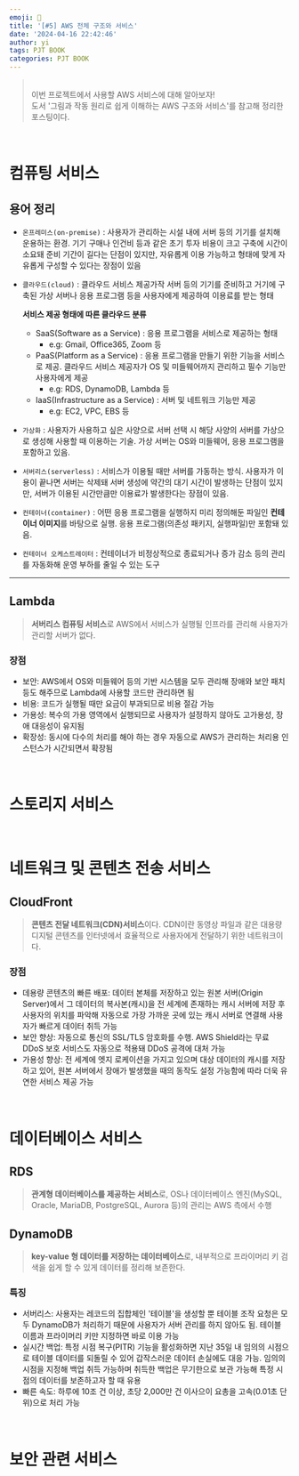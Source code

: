 ```yaml
---
emoji: 💬
title: '[#5] AWS 전체 구조와 서비스'
date: '2024-04-16 22:42:46'
author: yi
tags: PJT BOOK
categories: PJT BOOK
---
```


> <br>
> 이번 프로젝트에서 사용할 AWS 서비스에 대해 알아보자! <br/>
> 도서 '그림과 작동 원리로 쉽게 이해하는 AWS 구조와 서비스'를 참고해 정리한 포스팅이다.
>
> <br>

<br>

# 컴퓨팅 서비스

## 용어 정리

- `온프레미스(on-premise)` : 사용자가 관리하는 시설 내에 서버 등의 기기를 설치해 운용하는 환경. 기기 구매나 인건비 등과 같은 초기 투자 비용이 크고 구축에 시간이 소요돼 준비 기간이 길다는 단점이 있지만, 자유롭게 이용 가능하고 형태에 맞게 자유롭게 구성할 수 있다는 장점이 있음
- `클라우드(cloud)` : 클라우드 서비스 제공가작 서버 등의 기기를 준비하고 거기에 구축된 가상 서버나 응용 프로그램 등을 사용자에게 제공하여 이용료를 받는 형태

  **서비스 제공 형태에 따른 클라우드 분류**

  - SaaS(Software as a Service) : 응용 프로그램을 서비스로 제공하는 형태
    - e.g: Gmail, Office365, Zoom 등
  - PaaS(Platform as a Service) : 응용 프로그램을 만들기 위한 기능을 서비스로 제공. 클라우드 서비스 제공자가 OS 및 미들웨어까지 관리하고 필수 기능만 사용자에게 제공
    - e.g: RDS, DynamoDB, Lambda 등
  - IaaS(Infrastructure as a Service) : 서버 및 네트워크 기능만 제공
    - e.g: EC2, VPC, EBS 등

- `가상화` : 사용자가 사용하고 싶은 사양으로 서버 선택 시 해당 사양의 서버를 가상으로 생성해 사용할 때 이용하는 기술. 가상 서버는 OS와 미들웨어, 응용 프로그램을 포함하고 있음.
- `서버리스(serverless)` : 서비스가 이용될 때만 서버를 가동하는 방식. 사용자가 이용이 끝나면 서버는 삭제돼 서버 생성에 약간의 대기 시간이 발생하는 단점이 있지만, 서버가 이용된 시간만큼만 이용료가 발생한다는 장점이 있음.
- `컨테이너(container)` : 어떤 응용 프로그램을 실행하지 미리 정의해둔 파일인 **컨테이너 이미지**를 바탕으로 실행. 응용 프로그램(의존성 패키지, 실행파일)만 포함돼 있음.
- `컨테이너 오케스트레이터` : 컨테이너가 비정상적으로 종료되거나 증가 감소 등의 관리를 자동화해 운영 부하를 줄일 수 있는 도구

---

## Lambda

> **서버리스 컴퓨팅 서비스**로 AWS에서 서비스가 실행될 인프라를 관리해 사용자가 관리할 서버가 없다.

### 장점

- 보안: AWS에서 OS와 미들웨어 등의 기반 시스템을 모두 관리해 장애와 보안 패치 등도 해주므로 Lambda에 사용할 코드만 관리하면 됨
- 비용: 코드가 실행될 때만 요금이 부과되므로 비용 절감 가능
- 가용성: 복수의 가용 영역에서 실행되므로 사용자가 설정하지 않아도 고가용성, 장애 대응성이 유지됨
- 확장성: 동시에 다수의 처리를 해야 하는 경우 자동으로 AWS가 관리하는 처리용 인스턴스가 시간되면서 확장됨

<br/>

# 스토리지 서비스

<br/>

# 네트워크 및 콘텐츠 전송 서비스

## CloudFront

> **콘텐츠 전달 네트워크(CDN)서비스**이다. CDN이란 동영상 파일과 같은 대용량 디지털 콘텐츠를 인터넷에서 효율적으로 사용자에게 전달하기 위한 네트워크이다.

### 장점

- 데용량 콘텐츠의 빠른 배포: 데이터 본체를 저장하고 있는 원본 서버(Origin Server)에서 그 데이터의 복사본(캐시)을 전 세계에 존재하는 캐시 서버에 저장 후 사용자의 위치를 파악해 자동으로 가장 가까운 곳에 있는 캐시 서버로 연결해 사용자가 빠르게 데이터 취득 가능
- 보안 향상: 자동으로 통신의 SSL/TLS 암호화를 수행. AWS Shield라는 무료 DDoS 보호 서비스도 자동으로 적용돼 DDoS 공격에 대처 가능
- 가용성 향상: 전 세계에 엣지 로케이션을 가지고 있으며 대상 데이터의 캐시를 저장하고 있어, 원본 서버에서 장애가 발생했을 때의 동작도 설정 가능함에 따라 더욱 유연한 서비스 제공 가능

<br/>

# 데이터베이스 서비스

## RDS

> **관계형 데이터베이스를 제공하는 서비스**로, OS나 데이터베이스 엔진(MySQL, Oracle, MariaDB, PostgreSQL, Aurora 등)의 관리는 AWS 측에서 수행

## DynamoDB

> **key-value 형 데이터를 저장하는 데이터베이스**로, 내부적으로 프라이머리 키 검색을 쉽게 할 수 있게 데이터를 정리해 보존한다.

### 특징

- 서버리스: 사용자는 레코드의 집합체인 '테이블'을 생성할 뿐 테이블 조작 요청은 모두 DynamoDB가 처리하기 때문에 사용자가 서버 관리를 하지 않아도 됨. 테이블 이름과 프라이머리 키만 지정하면 바로 이용 가능
- 실시간 백업: 특정 시점 복구(PITR) 기능을 활성화하면 지난 35일 내 임의의 시점으로 테이블 데이터를 되돌릴 수 있어 갑작스러운 데이터 손실에도 대응 가능. 임의의 시점을 지정해 백업 취득 가능하며 취득한 백업은 무기한으로 보관 가능해 특정 시점의 데이터를 보존하고자 할 때 유용
- 빠른 속도: 하루에 10조 건 이상, 초당 2,000만 건 이사으이 요총을 고속(0.01초 단위)으로 처리 가능

<br/>

# 보안 관련 서비스
